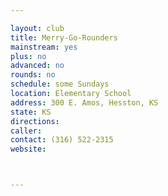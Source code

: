 ```yaml
---

layout: club
title: Merry-Go-Rounders
mainstream: yes
plus: no
advanced: no
rounds: no
schedule: some Sundays
location: Elementary School
address: 300 E. Amos, Hesston, KS
state: KS
directions: 
caller: 
contact: (316) 522-2315
website: 



---
```


